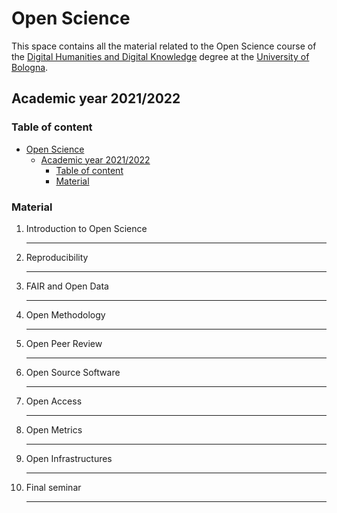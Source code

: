# Open Science

This space contains all the material related to the Open Science course of the [Digital Humanities and Digital Knowledge](https://www.unibo.it/en/teaching/course-unit-catalogue/course-unit/2021/443753) degree at the [University of Bologna](https://www.unibo.it).

## Academic year 2021/2022

### Table of content
- [Open Science](#open-science)
  - [Academic year 2021/2022](#academic-year-20212022)
    - [Table of content](#table-of-content)
    - [Material](#material)

### Material

1. Introduction to Open Science
   <hr></hr>

2. Reproducibility
   <hr></hr>

3. FAIR and Open Data
   <hr></hr>

4. Open Methodology
   <hr></hr>

5. Open Peer Review
   <hr></hr>

6. Open Source Software
   <hr></hr>

7. Open Access
   <hr></hr>

8. Open Metrics
   <hr></hr>

9. Open Infrastructures
   <hr></hr>

10. Final seminar
    <hr></hr>
